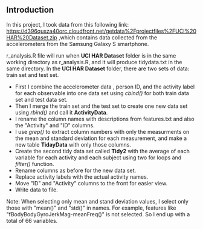 ## Introduction

In this project, I took data from this following link: https://d396qusza40orc.cloudfront.net/getdata%2Fprojectfiles%2FUCI%20HAR%20Dataset.zip 
,which contains data collected from the accelerometers from the Samsung Galaxy S smartphone.

r_analysis.R file will run when **UCI HAR Dataset** folder is in the same working directory as r_analysis.R, and it will produce tidydata.txt in the same directory.
In the **UCI HAR Dataset** folder, there are two sets of data: train set and test set.
* First I combine the accelerometer data , person ID, and the activity label for each observable into one data set using *cbind()* for both train data set and test data set.
* Then I merge the train set and the test set to create one new data set using *rbind()* and call it **ActivityData**.
* I rename the column names with descriptions from features.txt and also the "Activity" and "ID" columns.
* I use *grep()* to extract column numbers with only the measurments on the mean and standard deviation for each measurement, and make a new table **TidayData** with only those columns.
* Create the second tidy data set called **Tidy2** with the average of each variable for each activity and each subject using two for loops and *filter()* function.
* Rename columns as before for the new data set.
* Replace activity labels with the actual activity names.
* Move "ID" and "Activity" columns to the front for easier view.
* Write data to file.

Note: When selecting only mean and stand deviation values, I select only those with "mean()" and "std()" in names. For example, features like "fBodyBodyGyroJerkMag-meanFreq()" is not selected. So I end up with a total of 66 variables.


